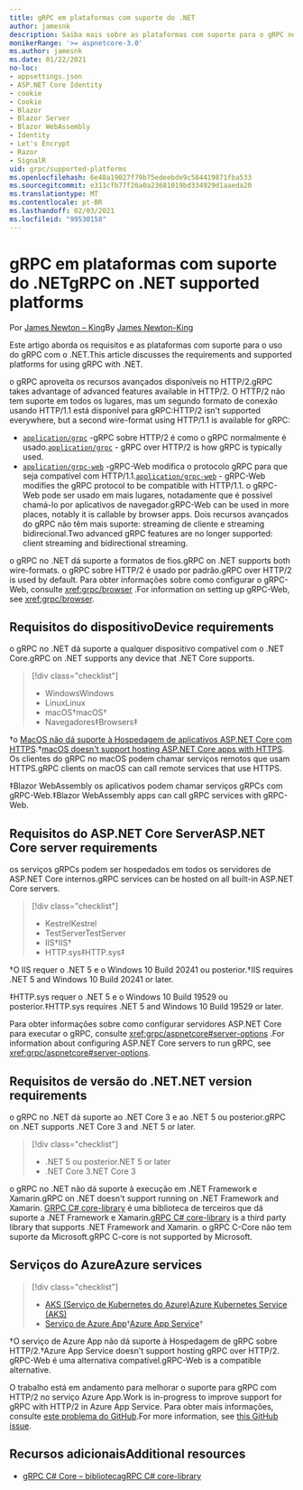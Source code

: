 ```yaml
---
title: gRPC em plataformas com suporte do .NET
author: jamesnk
description: Saiba mais sobre as plataformas com suporte para o gRPC no .NET.
monikerRange: '>= aspnetcore-3.0'
ms.author: jamesnk
ms.date: 01/22/2021
no-loc:
- appsettings.json
- ASP.NET Core Identity
- cookie
- Cookie
- Blazor
- Blazor Server
- Blazor WebAssembly
- Identity
- Let's Encrypt
- Razor
- SignalR
uid: grpc/supported-platforms
ms.openlocfilehash: 6e48a19027f79b75edeebde9c584419871fba533
ms.sourcegitcommit: e311cfb77f26a0a23681019bd334929d1aaeda20
ms.translationtype: MT
ms.contentlocale: pt-BR
ms.lasthandoff: 02/03/2021
ms.locfileid: "99530158"
---
```

# <a name="grpc-on-net-supported-platforms"></a><span data-ttu-id="73fa9-103">gRPC em plataformas com suporte do .NET</span><span class="sxs-lookup"><span data-stu-id="73fa9-103">gRPC on .NET supported platforms</span></span>

<span data-ttu-id="73fa9-104">Por [James Newton – King](https://twitter.com/jamesnk)</span><span class="sxs-lookup"><span data-stu-id="73fa9-104">By [James Newton-King](https://twitter.com/jamesnk)</span></span>

<span data-ttu-id="73fa9-105">Este artigo aborda os requisitos e as plataformas com suporte para o uso do gRPC com o .NET.</span><span class="sxs-lookup"><span data-stu-id="73fa9-105">This article discusses the requirements and supported platforms for using gRPC with .NET.</span></span>

<span data-ttu-id="73fa9-106">o gRPC aproveita os recursos avançados disponíveis no HTTP/2.</span><span class="sxs-lookup"><span data-stu-id="73fa9-106">gRPC takes advantage of advanced features available in  HTTP/2.</span></span> <span data-ttu-id="73fa9-107">O HTTP/2 não tem suporte em todos os lugares, mas um segundo formato de conexão usando HTTP/1.1 está disponível para gRPC:</span><span class="sxs-lookup"><span data-stu-id="73fa9-107">HTTP/2 isn't supported everywhere, but a second wire-format using HTTP/1.1 is available for gRPC:</span></span>

* <span data-ttu-id="73fa9-108">[`application/grpc`](https://github.com/grpc/grpc/blob/master/doc/PROTOCOL-HTTP2.md) -gRPC sobre HTTP/2 é como o gRPC normalmente é usado.</span><span class="sxs-lookup"><span data-stu-id="73fa9-108">[`application/grpc`](https://github.com/grpc/grpc/blob/master/doc/PROTOCOL-HTTP2.md) - gRPC over HTTP/2 is how gRPC is typically used.</span></span>
* <span data-ttu-id="73fa9-109">[`application/grpc-web`](https://github.com/grpc/grpc/blob/master/doc/PROTOCOL-WEB.md) -gRPC-Web modifica o protocolo gRPC para que seja compatível com HTTP/1.1.</span><span class="sxs-lookup"><span data-stu-id="73fa9-109">[`application/grpc-web`](https://github.com/grpc/grpc/blob/master/doc/PROTOCOL-WEB.md) - gRPC-Web modifies the gRPC protocol to be compatible with HTTP/1.1.</span></span> <span data-ttu-id="73fa9-110">o gRPC-Web pode ser usado em mais lugares, notadamente que é possível chamá-lo por aplicativos de navegador.</span><span class="sxs-lookup"><span data-stu-id="73fa9-110">gRPC-Web can be used in more places, notably it is callable by browser apps.</span></span> <span data-ttu-id="73fa9-111">Dois recursos avançados do gRPC não têm mais suporte: streaming de cliente e streaming bidirecional.</span><span class="sxs-lookup"><span data-stu-id="73fa9-111">Two advanced gRPC features are no longer supported: client streaming and bidirectional streaming.</span></span>

<span data-ttu-id="73fa9-112">o gRPC no .NET dá suporte a formatos de fios.</span><span class="sxs-lookup"><span data-stu-id="73fa9-112">gRPC on .NET supports both wire-formats.</span></span> <span data-ttu-id="73fa9-113">o gRPC sobre HTTP/2 é usado por padrão.</span><span class="sxs-lookup"><span data-stu-id="73fa9-113">gRPC over HTTP/2 is used by default.</span></span> <span data-ttu-id="73fa9-114">Para obter informações sobre como configurar o gRPC-Web, consulte <xref:grpc/browser> .</span><span class="sxs-lookup"><span data-stu-id="73fa9-114">For information on setting up gRPC-Web, see <xref:grpc/browser>.</span></span>

## <a name="device-requirements"></a><span data-ttu-id="73fa9-115">Requisitos do dispositivo</span><span class="sxs-lookup"><span data-stu-id="73fa9-115">Device requirements</span></span>

<span data-ttu-id="73fa9-116">o gRPC no .NET dá suporte a qualquer dispositivo compatível com o .NET Core.</span><span class="sxs-lookup"><span data-stu-id="73fa9-116">gRPC on .NET supports any device that .NET Core supports.</span></span>

> [!div class="checklist"]
>
> * <span data-ttu-id="73fa9-117">Windows</span><span class="sxs-lookup"><span data-stu-id="73fa9-117">Windows</span></span>
> * <span data-ttu-id="73fa9-118">Linux</span><span class="sxs-lookup"><span data-stu-id="73fa9-118">Linux</span></span>
> * <span data-ttu-id="73fa9-119">macOS&dagger;</span><span class="sxs-lookup"><span data-stu-id="73fa9-119">macOS&dagger;</span></span>
> * <span data-ttu-id="73fa9-120">Navegadores&Dagger;</span><span class="sxs-lookup"><span data-stu-id="73fa9-120">Browsers&Dagger;</span></span>

<span data-ttu-id="73fa9-121">&dagger;o [MacOS não dá suporte à Hospedagem de aplicativos ASP.NET Core com HTTPS](xref:grpc/troubleshoot#unable-to-start-aspnet-core-grpc-app-on-macos).</span><span class="sxs-lookup"><span data-stu-id="73fa9-121">&dagger;[macOS doesn't support hosting ASP.NET Core apps with HTTPS](xref:grpc/troubleshoot#unable-to-start-aspnet-core-grpc-app-on-macos).</span></span> <span data-ttu-id="73fa9-122">Os clientes do gRPC no macOS podem chamar serviços remotos que usam HTTPS.</span><span class="sxs-lookup"><span data-stu-id="73fa9-122">gRPC clients on macOS can call remote services that use HTTPS.</span></span>

<span data-ttu-id="73fa9-123">&Dagger;Blazor WebAssembly os aplicativos podem chamar serviços gRPCs com gRPC-Web.</span><span class="sxs-lookup"><span data-stu-id="73fa9-123">&Dagger;Blazor WebAssembly apps can call gRPC services with gRPC-Web.</span></span>

## <a name="aspnet-core-server-requirements"></a><span data-ttu-id="73fa9-124">Requisitos do ASP.NET Core Server</span><span class="sxs-lookup"><span data-stu-id="73fa9-124">ASP.NET Core server requirements</span></span>

<span data-ttu-id="73fa9-125">os serviços gRPCs podem ser hospedados em todos os servidores de ASP.NET Core internos.</span><span class="sxs-lookup"><span data-stu-id="73fa9-125">gRPC services can be hosted on all built-in ASP.NET Core servers.</span></span>

> [!div class="checklist"]
>
> * <span data-ttu-id="73fa9-126">Kestrel</span><span class="sxs-lookup"><span data-stu-id="73fa9-126">Kestrel</span></span>
> * <span data-ttu-id="73fa9-127">TestServer</span><span class="sxs-lookup"><span data-stu-id="73fa9-127">TestServer</span></span>
> * <span data-ttu-id="73fa9-128">IIS&dagger;</span><span class="sxs-lookup"><span data-stu-id="73fa9-128">IIS&dagger;</span></span>
> * <span data-ttu-id="73fa9-129">HTTP.sys&Dagger;</span><span class="sxs-lookup"><span data-stu-id="73fa9-129">HTTP.sys&Dagger;</span></span>

<span data-ttu-id="73fa9-130">&dagger;O IIS requer o .NET 5 e o Windows 10 Build 20241 ou posterior.</span><span class="sxs-lookup"><span data-stu-id="73fa9-130">&dagger;IIS requires .NET 5 and Windows 10 Build 20241 or later.</span></span>

<span data-ttu-id="73fa9-131">&Dagger;HTTP.sys requer o .NET 5 e o Windows 10 Build 19529 ou posterior.</span><span class="sxs-lookup"><span data-stu-id="73fa9-131">&Dagger;HTTP.sys requires .NET 5 and Windows 10 Build 19529 or later.</span></span>

<span data-ttu-id="73fa9-132">Para obter informações sobre como configurar servidores ASP.NET Core para executar o gRPC, consulte <xref:grpc/aspnetcore#server-options> .</span><span class="sxs-lookup"><span data-stu-id="73fa9-132">For information about configuring ASP.NET Core servers to run gRPC, see <xref:grpc/aspnetcore#server-options>.</span></span>

## <a name="net-version-requirements"></a><span data-ttu-id="73fa9-133">Requisitos de versão do .NET</span><span class="sxs-lookup"><span data-stu-id="73fa9-133">.NET version requirements</span></span>

<span data-ttu-id="73fa9-134">o gRPC no .NET dá suporte ao .NET Core 3 e ao .NET 5 ou posterior.</span><span class="sxs-lookup"><span data-stu-id="73fa9-134">gRPC on .NET supports .NET Core 3 and .NET 5 or later.</span></span>

> [!div class="checklist"]
>
> * <span data-ttu-id="73fa9-135">.NET 5 ou posterior</span><span class="sxs-lookup"><span data-stu-id="73fa9-135">.NET 5 or later</span></span>
> * <span data-ttu-id="73fa9-136">.NET Core 3</span><span class="sxs-lookup"><span data-stu-id="73fa9-136">.NET Core 3</span></span>

<span data-ttu-id="73fa9-137">o gRPC no .NET não dá suporte à execução em .NET Framework e Xamarin.</span><span class="sxs-lookup"><span data-stu-id="73fa9-137">gRPC on .NET doesn't support running on .NET Framework and Xamarin.</span></span> <span data-ttu-id="73fa9-138">[GRPC C# core-library](https://grpc.io/docs/languages/csharp/quickstart/) é uma biblioteca de terceiros que dá suporte a .NET Framework e Xamarin.</span><span class="sxs-lookup"><span data-stu-id="73fa9-138">[gRPC C# core-library](https://grpc.io/docs/languages/csharp/quickstart/) is a third party library that supports .NET Framework and Xamarin.</span></span> <span data-ttu-id="73fa9-139">o gRPC C-Core não tem suporte da Microsoft.</span><span class="sxs-lookup"><span data-stu-id="73fa9-139">gRPC C-core is not supported by Microsoft.</span></span>

## <a name="azure-services"></a><span data-ttu-id="73fa9-140">Serviços do Azure</span><span class="sxs-lookup"><span data-stu-id="73fa9-140">Azure services</span></span>

> [!div class="checklist"]
>
> * [<span data-ttu-id="73fa9-141">AKS (Serviço de Kubernetes do Azure)</span><span class="sxs-lookup"><span data-stu-id="73fa9-141">Azure Kubernetes Service (AKS)</span></span>](https://azure.microsoft.com/services/kubernetes-service/)
> * <span data-ttu-id="73fa9-142">[Serviço de Azure App](https://azure.microsoft.com/services/app-service/)&dagger;</span><span class="sxs-lookup"><span data-stu-id="73fa9-142">[Azure App Service](https://azure.microsoft.com/services/app-service/)&dagger;</span></span>

<span data-ttu-id="73fa9-143">&dagger;O serviço de Azure App não dá suporte à Hospedagem de gRPC sobre HTTP/2.</span><span class="sxs-lookup"><span data-stu-id="73fa9-143">&dagger;Azure App Service doesn't support hosting gRPC over HTTP/2.</span></span> <span data-ttu-id="73fa9-144">gRPC-Web é uma alternativa compatível.</span><span class="sxs-lookup"><span data-stu-id="73fa9-144">gRPC-Web is a compatible alternative.</span></span>

<span data-ttu-id="73fa9-145">O trabalho está em andamento para melhorar o suporte para gRPC com HTTP/2 no serviço Azure App.</span><span class="sxs-lookup"><span data-stu-id="73fa9-145">Work is in-progress to improve support for gRPC with HTTP/2 in Azure App Service.</span></span> <span data-ttu-id="73fa9-146">Para obter mais informações, consulte [este problema do GitHub](https://github.com/dotnet/AspNetCore/issues/9020).</span><span class="sxs-lookup"><span data-stu-id="73fa9-146">For more information, see [this GitHub issue](https://github.com/dotnet/AspNetCore/issues/9020).</span></span>

## <a name="additional-resources"></a><span data-ttu-id="73fa9-147">Recursos adicionais</span><span class="sxs-lookup"><span data-stu-id="73fa9-147">Additional resources</span></span>

* [<span data-ttu-id="73fa9-148">gRPC C# Core – biblioteca</span><span class="sxs-lookup"><span data-stu-id="73fa9-148">gRPC C# core-library</span></span>](https://grpc.io/docs/languages/csharp/quickstart/)
